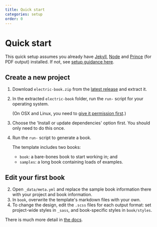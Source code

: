 ```yaml
---
title: Quick start
categories: setup
order: 0
---
```


# Quick start

This quick setup assumes you already have [Jekyll](https://jekyllrb.com/), [Node](https://nodejs.org/) and [Prince](https://www.princexml.com/) (for PDF output) installed. If not, see [setup guidance here](setting-up-your-computer).

## Create a new project

1. Download `electric-book.zip` from the [latest release](https://github.com/electricbookworks/electric-book/releases/latest) and extract it.
2. In the extracted `electric-book` folder, run the `run-` script for your operating system.

   (On OSX and Linux, you need to [give it permission first](https://stackoverflow.com/a/5126052/1781075).)

3. Choose the 'Install or update dependencies' option first. You should only need to do this once.
4. Run the `run-` script to generate a book.

   The template includes two books:
   - `book`: a bare-bones book to start working in; and
   - `samples`: a long book containing loads of examples.

## Edit your first book

2. Open `_data/meta.yml` and replace the sample book information there with your project and book information.
3. In `book`, overwrite the template's markdown files with your own.
4. To change the design, edit the `.scss` files for each output format: set project-wide styles in `_sass`, and book-specific styles in `book/styles`.

There is much more detail in [the docs](../).
